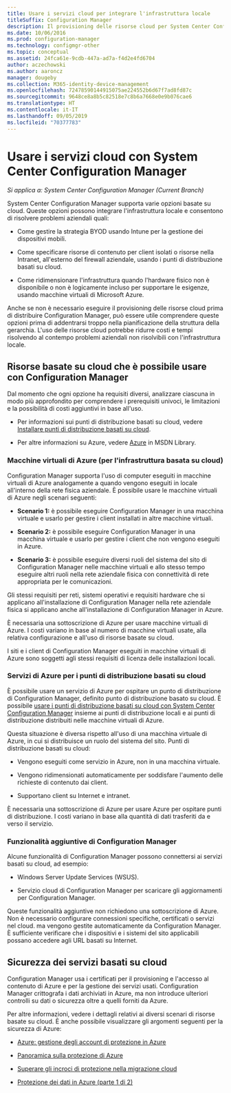 ```yaml
---
title: Usare i servizi cloud per integrare l'infrastruttura locale
titleSuffix: Configuration Manager
description: Il provisioning delle risorse cloud per System Center Configuration Manager consente di integrare l'infrastruttura locale.
ms.date: 10/06/2016
ms.prod: configuration-manager
ms.technology: configmgr-other
ms.topic: conceptual
ms.assetid: 24fca61e-9cdb-447a-ad7a-f4d2e4fd6704
author: aczechowski
ms.author: aaroncz
manager: dougeby
ms.collection: M365-identity-device-management
ms.openlocfilehash: 72478590144915075ae224552b6d67f7ad8fd87c
ms.sourcegitcommit: 9648ce8a8b5c82518e7c8b6a7668e0e9b076cae6
ms.translationtype: HT
ms.contentlocale: it-IT
ms.lasthandoff: 09/05/2019
ms.locfileid: "70377783"
---
```

# <a name="use-cloud-services-with-system-center-configuration-manager"></a>Usare i servizi cloud con System Center Configuration Manager

*Si applica a: System Center Configuration Manager (Current Branch)*

System Center Configuration Manager supporta varie opzioni basate su cloud. Queste opzioni possono integrare l'infrastruttura locale e consentono di risolvere problemi aziendali quali:  

-   Come gestire la strategia BYOD usando Intune per la gestione dei dispositivi mobili.  

-   Come specificare risorse di contenuto per client isolati o risorse nella Intranet, all'esterno del firewall aziendale, usando i punti di distribuzione basati su cloud.  

-   Come ridimensionare l'infrastruttura quando l'hardware fisico non è disponibile o non è logicamente incluso per supportare le esigenze, usando macchine virtuali di Microsoft Azure.  

Anche se non è necessario eseguire il provisioning delle risorse cloud prima di distribuire Configuration Manager, può essere utile comprendere queste opzioni prima di addentrarsi troppo nella pianificazione della struttura della gerarchia. L'uso delle risorse cloud potrebbe ridurre costi e tempi risolvendo al contempo problemi aziendali non risolvibili con l'infrastruttura locale.  

## <a name="cloud-based-resources-you-can-use-with-configuration-manager"></a>Risorse basate su cloud che è possibile usare con Configuration Manager  
 Dal momento che ogni opzione ha requisiti diversi, analizzare ciascuna in modo più approfondito per comprendere i prerequisiti univoci, le limitazioni e la possibilità di costi aggiuntivi in base all'uso.  

-   Per informazioni sui punti di distribuzione basati su cloud, vedere [Installare punti di distribuzione basati su cloud](/sccm/core/servers/deploy/configure/install-cloud-based-distribution-points-in-microsoft-azure).

-   Per altre informazioni su Azure, vedere [Azure](https://go.microsoft.com/fwlink/p/?LinkId=262965) in MSDN Library.  

### <a name="azure-virtual-machines-for-cloud-based-infrastructure"></a>Macchine virtuali di Azure (per l'infrastruttura basata su cloud)  
 Configuration Manager supporta l'uso di computer eseguiti in macchine virtuali di Azure analogamente a quando vengono eseguiti in locale all'interno della rete fisica aziendale. È possibile usare le macchine virtuali di Azure negli scenari seguenti:  

-   **Scenario 1:** è possibile eseguire Configuration Manager in una macchina virtuale e usarlo per gestire i client installati in altre macchine virtuali.  

-   **Scenario 2:** è possibile eseguire Configuration Manager in una macchina virtuale e usarlo per gestire i client che non vengono eseguiti in Azure.  

-   **Scenario 3:** è possibile eseguire diversi ruoli del sistema del sito di Configuration Manager nelle macchine virtuali e allo stesso tempo eseguire altri ruoli nella rete aziendale fisica con connettività di rete appropriata per le comunicazioni.  

Gli stessi requisiti per reti, sistemi operativi e requisiti hardware che si applicano all'installazione di Configuration Manager nella rete aziendale fisica si applicano anche all'installazione di Configuration Manager in Azure.  

È necessaria una sottoscrizione di Azure per usare macchine virtuali di Azure. I costi variano in base al numero di macchine virtuali usate, alla relativa configurazione e all'uso di risorse basate su cloud.  

I siti e i client di Configuration Manager eseguiti in macchine virtuali di Azure sono soggetti agli stessi requisiti di licenza delle installazioni locali.  

### <a name="azure-services-for-cloud-based-distribution-points"></a>Servizi di Azure per i punti di distribuzione basati su cloud  
 È possibile usare un servizio di Azure per ospitare un punto di distribuzione di Configuration Manager, definito punto di distribuzione basato su cloud. È possibile [usare i punti di distribuzione basati su cloud con System Center Configuration Manager](../../core/plan-design/hierarchy/use-a-cloud-based-distribution-point.md) insieme ai punti di distribuzione locali e ai punti di distribuzione distribuiti nelle macchine virtuali di Azure.  

 Questa situazione è diversa rispetto all'uso di una macchina virtuale di Azure, in cui si distribuisce un ruolo del sistema del sito. Punti di distribuzione basati su cloud:  

-   Vengono eseguiti come servizio in Azure, non in una macchina virtuale.  

-   Vengono ridimensionati automaticamente per soddisfare l'aumento delle richieste di contenuto dai client.  

-   Supportano client su Internet e intranet.  

È necessaria una sottoscrizione di Azure per usare Azure per ospitare punti di distribuzione. I costi variano in base alla quantità di dati trasferiti da e verso il servizio.  

### <a name="additional-configuration-manager-capabilities"></a>Funzionalità aggiuntive di Configuration Manager  
 Alcune funzionalità di Configuration Manager possono connettersi ai servizi basati su cloud, ad esempio:  

-   Windows Server Update Services (WSUS).  

-   Servizio cloud di Configuration Manager per scaricare gli aggiornamenti per Configuration Manager.  

Queste funzionalità aggiuntive non richiedono una sottoscrizione di Azure. Non è necessario configurare connessioni specifiche, certificati o servizi nel cloud. ma vengono gestite automaticamente da Configuration Manager. È sufficiente verificare che i dispositivi e i sistemi del sito applicabili possano accedere agli URL basati su Internet.  

##  <a name="BKMK_CloudSec"></a> Sicurezza dei servizi basati su cloud  
 Configuration Manager usa i certificati per il provisioning e l'accesso al contenuto di Azure e per la gestione dei servizi usati. Configuration Manager crittografa i dati archiviati in Azure, ma non introduce ulteriori controlli su dati o sicurezza oltre a quelli forniti da Azure.  

 Per altre informazioni, vedere i dettagli relativi ai diversi scenari di risorse basate su cloud. È anche possibile visualizzare gli argomenti seguenti per la sicurezza di Azure:  

-   [Azure: gestione degli account di protezione in Azure](https://go.microsoft.com/fwlink/p/?LinkId=262968)  

-   [Panoramica sulla protezione di Azure](https://go.microsoft.com/fwlink/p/?LinkId=262970)  

-   [Superare gli incroci di protezione nella migrazione cloud](https://go.microsoft.com/fwlink/p/?LinkId=262971)  

-   [Protezione dei dati in Azure (parte 1 di 2)](https://go.microsoft.com/fwlink/p/?LinkId=262974)  

